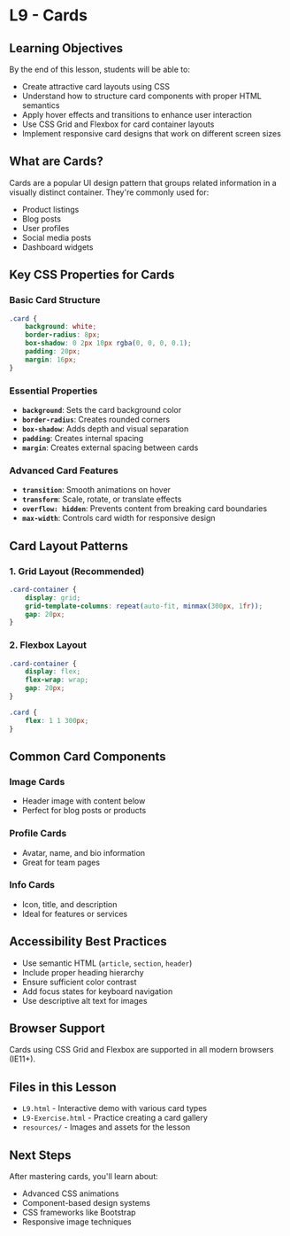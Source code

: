 # L9 - Cards

## Learning Objectives
By the end of this lesson, students will be able to:
- Create attractive card layouts using CSS
- Understand how to structure card components with proper HTML semantics
- Apply hover effects and transitions to enhance user interaction
- Use CSS Grid and Flexbox for card container layouts
- Implement responsive card designs that work on different screen sizes

## What are Cards?
Cards are a popular UI design pattern that groups related information in a visually distinct container. They're commonly used for:
- Product listings
- Blog posts
- User profiles
- Social media posts
- Dashboard widgets

## Key CSS Properties for Cards

### Basic Card Structure
```css
.card {
    background: white;
    border-radius: 8px;
    box-shadow: 0 2px 10px rgba(0, 0, 0, 0.1);
    padding: 20px;
    margin: 16px;
}
```

### Essential Properties
- **`background`**: Sets the card background color
- **`border-radius`**: Creates rounded corners
- **`box-shadow`**: Adds depth and visual separation
- **`padding`**: Creates internal spacing
- **`margin`**: Creates external spacing between cards

### Advanced Card Features
- **`transition`**: Smooth animations on hover
- **`transform`**: Scale, rotate, or translate effects
- **`overflow: hidden`**: Prevents content from breaking card boundaries
- **`max-width`**: Controls card width for responsive design

## Card Layout Patterns

### 1. Grid Layout (Recommended)
```css
.card-container {
    display: grid;
    grid-template-columns: repeat(auto-fit, minmax(300px, 1fr));
    gap: 20px;
}
```

### 2. Flexbox Layout
```css
.card-container {
    display: flex;
    flex-wrap: wrap;
    gap: 20px;
}

.card {
    flex: 1 1 300px;
}
```

## Common Card Components

### Image Cards
- Header image with content below
- Perfect for blog posts or products

### Profile Cards
- Avatar, name, and bio information
- Great for team pages

### Info Cards
- Icon, title, and description
- Ideal for features or services

## Accessibility Best Practices
- Use semantic HTML (`article`, `section`, `header`)
- Include proper heading hierarchy
- Ensure sufficient color contrast
- Add focus states for keyboard navigation
- Use descriptive alt text for images

## Browser Support
Cards using CSS Grid and Flexbox are supported in all modern browsers (IE11+).

## Files in this Lesson
- `L9.html` - Interactive demo with various card types
- `L9-Exercise.html` - Practice creating a card gallery
- `resources/` - Images and assets for the lesson

## Next Steps
After mastering cards, you'll learn about:
- Advanced CSS animations
- Component-based design systems
- CSS frameworks like Bootstrap
- Responsive image techniques
